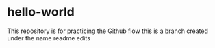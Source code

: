 # hello-world
This repository is for practicing the Github flow
this is a branch created under the name readme edits 
